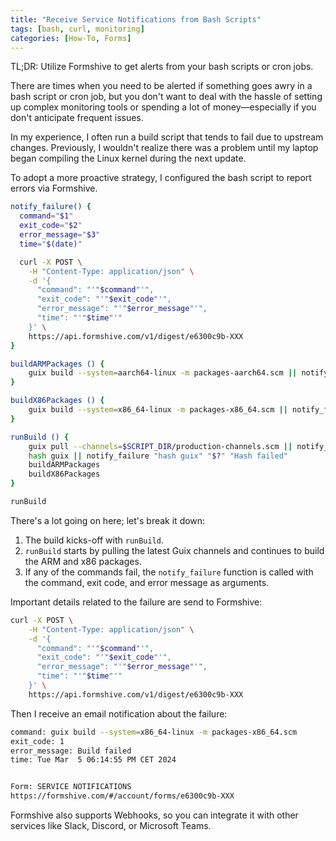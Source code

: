 ```yaml
---
title: "Receive Service Notifications from Bash Scripts"
tags: [bash, curl, monitoring]
categories: [How-To, Forms]
---
```


TL;DR: Utilize Formshive to get alerts from your bash scripts or cron jobs.

There are times when you need to be alerted if something goes awry in a bash script or cron job, but you don't want to deal with the hassle of setting up complex monitoring tools or spending a lot of money—especially if you don't anticipate frequent issues.

In my experience, I often run a build script that tends to fail due to upstream changes. Previously, I wouldn't realize there was a problem until my laptop began compiling the Linux kernel during the next update.

To adopt a more proactive strategy, I configured the bash script to report errors via Formshive.

```bash
notify_failure() {
  command="$1"
  exit_code="$2"
  error_message="$3"
  time="$(date)"

  curl -X POST \
    -H "Content-Type: application/json" \
    -d '{
      "command": "'"$command"'",
      "exit_code": "'"$exit_code"'",
      "error_message": "'"$error_message"'",
      "time": "'"$time"'"
    }' \
    https://api.formshive.com/v1/digest/e6300c9b-XXX
}

buildARMPackages () {
    guix build --system=aarch64-linux -m packages-aarch64.scm || notify_failure "guix build --system=aarch64-linux -m packages-aarch64.scm" "$?" "Build failed"
}

buildX86Packages () {
    guix build --system=x86_64-linux -m packages-x86_64.scm || notify_failure "guix build --system=x86_64-linux -m packages-x86_64.scm" "$?" "Build failed"
}

runBuild () {
    guix pull --channels=$SCRIPT_DIR/production-channels.scm || notify_failure "guix pull --channels=$SCRIPT_DIR/production-channels.scm" "$?" "Pull failed"
    hash guix || notify_failure "hash guix" "$?" "Hash failed"
    buildARMPackages
    buildX86Packages
}

runBuild
```

There's a lot going on here; let's break it down:

1. The build kicks-off with `runBuild`.
2. `runBuild` starts by pulling the latest Guix channels and continues to build the ARM and x86 packages.
3. If any of the commands fail, the `notify_failure` function is called with the command, exit code, and error message as arguments.

Important details related to the failure are send to Formshive:

```bash
curl -X POST \
    -H "Content-Type: application/json" \
    -d '{
      "command": "'"$command"'",
      "exit_code": "'"$exit_code"'",
      "error_message": "'"$error_message"'",
      "time": "'"$time"'"
    }' \
    https://api.formshive.com/v1/digest/e6300c9b-XXX
```

Then I receive an email notification about the failure:

```bash
command: guix build --system=x86_64-linux -m packages-x86_64.scm
exit_code: 1
error_message: Build failed
time: Tue Mar  5 06:14:55 PM CET 2024


Form: SERVICE NOTIFICATIONS
https://formshive.com/#/account/forms/e6300c9b-XXX
```

Formshive also supports Webhooks, so you can integrate it with other services like Slack, Discord, or Microsoft Teams.